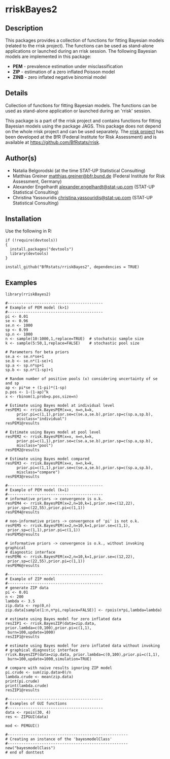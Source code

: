 # rriskBayes2

## Description

This packages provides a collection of functions for fitting Bayesian models (related to the rrisk project). The functions can be used as stand-alone applications or launched during an rrisk session. 
The following Bayesian models are implemented in this package:

* **PEM** - prevalence estimation under misclassification
* **ZIP** - estimation of a zero inflated Poisson model
* **ZINB** - zero inflated negative binomial model

## Details

Collection of functions for fitting Bayesian models. The functions can be used as stand-alone application or launched during an 'rrisk' session.

This package is a part of the rrisk project and contains functions for fitting Bayesian models using the package JAGS. This package does not depend on the whole rrisk project and can be used separately. The [rrisk project](http://www.bfr.bund.de/cd/52158) has been developed at the BfR (Federal Institute for Risk Assessment) and is available at https://github.com/BfRstats/rrisk.

## Author(s)

* Natalia Belgorodski (at the time STAT-UP Statistical Consulting)
* Matthias Greiner matthias.greiner@bfr.bund.de (Federal Institute for Risk Assessment, Germany)
* Alexander Engelhardt alexander.engelhardt@stat-up.com (STAT-UP Statistical Consulting)
* Christina Yassouridis christina.yassouridis@stat-up.com (STAT-UP Statistical Consulting)

## Installation

Use the following in R: 

```
if (!require(devtools))
{
  install.packages("devtools")
  library(devtools)
}

install_github("BfRstats/rriskBayes2", dependencies = TRUE)
```

## Examples

````
library(rriskBayes2)

#------------------------------------------
# Example of PEM model (k>1)
#------------------------------------------
pi <- 0.01
se <- 0.96
se.n <- 1000
sp <- 0.99
sp.n <- 1000
n <- sample(10:1000,1,replace=TRUE)  # stochatsic sample size
k <- sample(5:50,1,replace=FALSE)    # stochastic pool size

# Parameters for beta priors
se.a <- se.n*se+1
se.b <- se.n*(1-se)+1
sp.a <- sp.n*sp+1
sp.b <- sp.n*(1-sp)+1

# Random number of positive pools (x) considering uncertainty of se and sp
ap <- pi*se + (1-pi)*(1-sp)
p.pos <- 1-(1-ap)^k
x <- rbinom(1,prob=p.pos,size=n)

# Estimate using Bayes model at individual level
resPEM1 <- rrisk.BayesPEM(x=x, n=n,k=k,
     prior.pi=c(1,1),prior.se=c(se.a,se.b),prior.sp=c(sp.a,sp.b),
     misclass="individual")
resPEM1@results

# Estimate using Bayes model at pool level
resPEM2 <- rrisk.BayesPEM(x=x, n=n,k=k,
     prior.pi=c(1,1),prior.se=c(se.a,se.b),prior.sp=c(sp.a,sp.b),
     misclass="pool")
resPEM2@results

# Estimate using Bayes model compared
resPEM3 <- rrisk.BayesPEM(x=x, n=n,k=k,
     prior.pi=c(1,1),prior.se=c(se.a,se.b),prior.sp=c(sp.a,sp.b),
     misclass="compare")
resPEM3@results

#------------------------------------------
# Example of PEM model (k=1)
#------------------------------------------
# informative priors -> convergence is o.k.
resPEM4 <- rrisk.BayesPEM(x=2,n=10,k=1,prior.se=c(12,22),
 prior.sp=c(22,55),prior.pi=c(1,1))
resPEM4@results

# non-informative priors -> convergence of 'pi' is not o.k.
resPEM5 <- rrisk.BayesPEM(x=2,n=10,k=1,prior.se=c(1,1),
 prior.sp=c(1,1),prior.pi=c(1,1))
resPEM5@results

# informative priors -> convergence is o.k., without invoking graphical
# diagnostic interface
resPEM6 <- rrisk.BayesPEM(x=2,n=10,k=1,prior.se=c(12,22),
 prior.sp=c(22,55),prior.pi=c(1,1))
resPEM6@results

#------------------------------------------
# Example of ZIP model
#------------------------------------------
# generate ZIP data
pi <- 0.01
n <- 200
lambda <- 3.5
zip.data <- rep(0,n)
zip.data[sample(1:n,n*pi,replace=FALSE)] <- rpois(n*pi,lambda=lambda)

# estimate using Bayes model for zero inflated data
resZIP1 <- rrisk.BayesZIP(data=zip.data, prior.lambda=c(0,100),prior.pi=c(1,1),
 burn=100,update=1000)
resZIP1@results

# estimate using Bayes model for zero inflated data without invoking
# graphical diagnostic interface
rrisk.BayesZIP(data=zip.data, prior.lambda=c(0,100),prior.pi=c(1,1),
 burn=100,update=1000,simulation=TRUE)

# compare with naive results ignoring ZIP model
pi.crude <- sum(zip.data>0)/n
lambda.crude <- mean(zip.data)
print(pi.crude)
print(lambda.crude)
resZIP1@results

#------------------------------------------
# Examples of GUI functions
#------------------------------------------
data <- rpois(30, 4)
res <- ZIPGUI(data)

mod <- PEMGUI()

#-----------------------------------------------------
# Creating an instance of the 'bayesmodelClass'
#-----------------------------------------------------
new("bayesmodelClass")
# end of donttest
 
````
